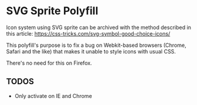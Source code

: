 # SVG Sprite Polyfill

Icon system using SVG sprite can be archived with the method described in this article: https://css-tricks.com/svg-symbol-good-choice-icons/

This polyfill's purpose is to fix a bug on Webkit-based browsers (Chrome, Safari and the like) that makes it unable to style icons with usual CSS.

There's no need for this on Firefox.

## TODOS
*   Only activate on IE and Chrome
